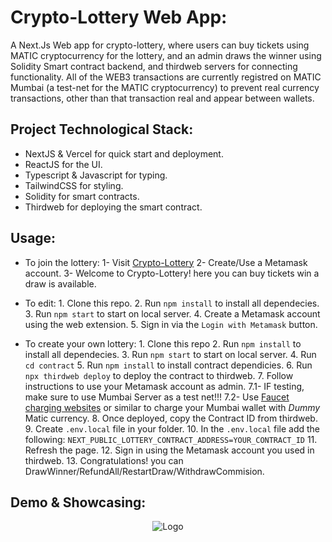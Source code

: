 # Crypto-Lottery Web App:
A Next.Js Web app for crypto-lottery, where users can buy tickets using MATIC cryptocurrency for the lottery, and an admin draws the winner using Solidity Smart contract backend, and thirdweb servers for connecting functionality.
All of the WEB3 transactions are currently registred on MATIC Mumbai (a test-net for the MATIC cryptocurrency) to prevent real currency transactions, other than that transaction real and appear between wallets.

## Project Technological Stack:
* NextJS & Vercel for quick start and deployment.
* ReactJS for the UI.
* Typescript & Javascript for typing.
* TailwindCSS for styling.
* Solidity for smart contracts.
* Thirdweb for deploying the smart contract.

## Usage:
* To join the lottery:
      1- Visit [Crypto-Lottery](https://crypto-lottery-phi.vercel.app/)
      2- Create/Use a Metamask account.
      3- Welcome to Crypto-Lottery! here you can buy tickets win a draw is available.

* To edit:
      1. Clone this repo.
      2. Run `npm install` to install all dependecies.
      3. Run `npm start` to start on local server.
      4. Create a Metamask account using the web extension.
      5. Sign in via the `Login with Metamask` button.
      
* To create your own lottery:
      1. Clone this repo
      2. Run `npm install` to install all dependecies.
      3. Run `npm start` to start on local server.
      4. Run `cd contract`
      5. Run `npm install`  to install contract dependicies.
      6. Run `npx thirdweb deploy` to deploy the contract to thirdweb.
      7. Follow instructions to use your Metamask account as admin.
            7.1- IF testing, make sure to use Mumbai Server as a test net!!!
            7.2- Use [Faucet charging websites](https://faucet.polygon.technology/) or similar to charge your Mumbai wallet with *Dummy* Matic currency.
      8. Once deployed, copy the Contract ID from thirdweb.
      9. Create `.env.local` file in your folder.
      10. In the `.env.local` file add the following: `NEXT_PUBLIC_LOTTERY_CONTRACT_ADDRESS=YOUR_CONTRACT_ID`
      11. Refresh the page.
      12. Sign in using the Metamask account you used in thirdweb.
      13. Congratulations! you can DrawWinner/RefundAll/RestartDraw/WithdrawCommision.
 
 
 ## Demo & Showcasing:



<div align="center">
      <img src="https://th.bing.com/th/id/R.cf3f7639754e0dc19bbc1a5f1666e347?rik=Ath%2b%2bmDhk6YVaw&pid=ImgRaw&r=0" alt="Logo">
</div>
